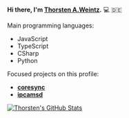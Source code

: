 **Hi there, I'm [Thorsten A.Weintz](https://github.com/aoephtua).** :computer: :de:

Main programming languages:

- JavaScript
- TypeScript
- CSharp
- Python

Focused projects on this profile:

- **[coresync](https://github.com/aoephtua/coresync)**
- **[ipcamsd](https://github.com/aoephtua/ipcamsd)**

[![Thorsten's GitHub Stats](https://github-readme-stats.vercel.app/api?username=aoephtua&hide=contribs,prs)](https://github.com/anuraghazra/github-readme-stats)
